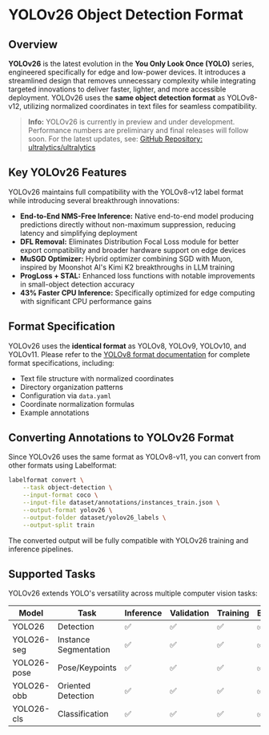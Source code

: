 # YOLOv26 Object Detection Format

## Overview

**YOLOv26** is the latest evolution in the **You Only Look Once (YOLO)** series, engineered specifically for edge and low-power devices. It introduces a streamlined design that removes unnecessary complexity while integrating targeted innovations to deliver faster, lighter, and more accessible deployment. YOLOv26 uses the **same object detection format** as YOLOv8-v12, utilizing normalized coordinates in text files for seamless compatibility.

> **Info:** YOLOv26 is currently in preview and under development. Performance numbers are preliminary and final releases will follow soon. For the latest updates, see: [GitHub Repository: ultralytics/ultralytics](https://github.com/ultralytics/ultralytics)

## Key YOLOv26 Features

YOLOv26 maintains full compatibility with the YOLOv8-v12 label format while introducing several breakthrough innovations:

- **End-to-End NMS-Free Inference:** Native end-to-end model producing predictions directly without non-maximum suppression, reducing latency and simplifying deployment
- **DFL Removal:** Eliminates Distribution Focal Loss module for better export compatibility and broader hardware support on edge devices
- **MuSGD Optimizer:** Hybrid optimizer combining SGD with Muon, inspired by Moonshot AI's Kimi K2 breakthroughs in LLM training
- **ProgLoss + STAL:** Enhanced loss functions with notable improvements in small-object detection accuracy
- **43% Faster CPU Inference:** Specifically optimized for edge computing with significant CPU performance gains

## Format Specification

YOLOv26 uses the **identical format** as YOLOv8, YOLOv9, YOLOv10, and YOLOv11. Please refer to the [YOLOv8 format documentation](yolov8.md) for complete format specifications, including:

- Text file structure with normalized coordinates
- Directory organization patterns
- Configuration via `data.yaml`
- Coordinate normalization formulas
- Example annotations

## Converting Annotations to YOLOv26 Format

Since YOLOv26 uses the same format as YOLOv8-v11, you can convert from other formats using Labelformat:

```bash
labelformat convert \
    --task object-detection \
    --input-format coco \
    --input-file dataset/annotations/instances_train.json \
    --output-format yolov26 \
    --output-folder dataset/yolov26_labels \
    --output-split train
```

The converted output will be fully compatible with YOLOv26 training and inference pipelines.

## Supported Tasks

YOLOv26 extends YOLO's versatility across multiple computer vision tasks:

| Model | Task | Inference | Validation | Training | Export |
|-------|------|-----------|------------|----------|---------|
| YOLO26 | Detection | ✅ | ✅ | ✅ | ✅ |
| YOLO26-seg | Instance Segmentation | ✅ | ✅ | ✅ | ✅ |
| YOLO26-pose | Pose/Keypoints | ✅ | ✅ | ✅ | ✅ |
| YOLO26-obb | Oriented Detection | ✅ | ✅ | ✅ | ✅ |
| YOLO26-cls | Classification | ✅ | ✅ | ✅ | ✅ |